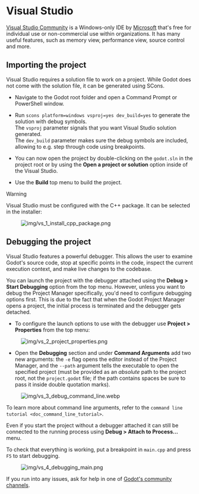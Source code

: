 # Visual Studio

[Visual Studio Community](https://visualstudio.microsoft.com) is a
Windows-only IDE by [Microsoft](https://microsoft.com) that's free for
individual use or non-commercial use within organizations. It has many
useful features, such as memory view, performance view, source control
and more.

## Importing the project

Visual Studio requires a solution file to work on a project. While Godot
does not come with the solution file, it can be generated using SCons.

-   Navigate to the Godot root folder and open a Command Prompt or
    PowerShell window.

-   Run `scons platform=windows vsproj=yes dev_build=yes` to generate
    the solution with debug symbols.  
    The `vsproj` parameter signals that you want Visual Studio solution
    generated.  
    The `dev_build` parameter makes sure the debug symbols are included,
    allowing to e.g. step through code using breakpoints.

-   You can now open the project by double-clicking on the `godot.sln`
    in the project root or by using the **Open a project or solution**
    option inside of the Visual Studio.

-   Use the **Build** top menu to build the project.

Warning

Visual Studio must be configured with the C++ package. It can be
selected in the installer:

<figure class="align-center">
<img src="img/vs_1_install_cpp_package.png"
alt="img/vs_1_install_cpp_package.png" />
</figure>

## Debugging the project

Visual Studio features a powerful debugger. This allows the user to
examine Godot's source code, stop at specific points in the code,
inspect the current execution context, and make live changes to the
codebase.

You can launch the project with the debugger attached using the **Debug
&gt; Start Debugging** option from the top menu. However, unless you
want to debug the Project Manager specifically, you'd need to configure
debugging options first. This is due to the fact that when the Godot
Project Manager opens a project, the initial process is terminated and
the debugger gets detached.

-   To configure the launch options to use with the debugger use
    **Project &gt; Properties** from the top menu:

<figure class="align-center">
<img src="img/vs_2_project_properties.png"
alt="img/vs_2_project_properties.png" />
</figure>

-   Open the **Debugging** section and under **Command Arguments** add
    two new arguments: the `-e` flag opens the editor instead of the
    Project Manager, and the `--path` argument tells the executable to
    open the specified project (must be provided as an *absolute* path
    to the project root, not the `project.godot` file; if the path
    contains spaces be sure to pass it inside double quotation marks).

<figure class="align-center">
<img src="img/vs_3_debug_command_line.webp"
alt="img/vs_3_debug_command_line.webp" />
</figure>

To learn more about command line arguments, refer to the
`command line tutorial <doc_command_line_tutorial>`.

Even if you start the project without a debugger attached it can still
be connected to the running process using **Debug &gt; Attach to
Process...** menu.

To check that everything is working, put a breakpoint in `main.cpp` and
press `F5` to start debugging.

<figure class="align-center">
<img src="img/vs_4_debugging_main.png"
alt="img/vs_4_debugging_main.png" />
</figure>

If you run into any issues, ask for help in one of [Godot's community
channels](https://godotengine.org/community).
